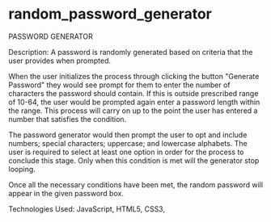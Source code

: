 # random_password_generator
PASSWORD GENERATOR 

Description: 
A password is randomly generated based on criteria that the user provides when prompted. 

When the user initializes the process through clicking the button "Generate Password" they would see prompt for them to enter the number of characters the password should contain. If this is outside prescribed range of 10-64, the user would be prompted again enter a password length within the range. 
This process will carry on up to the point the user has entered a number that satisfies the condition. 

The password generator would then prompt the user to opt and include numbers; special characters; uppercase; and lowercase alphabets. The user is required to select at least one option in order for the process to conclude this stage. Only when this condition is met will the generator stop looping.

Once all the necessary conditions have been met, the random password will appear in the given password box. 

Technologies Used: JavaScript, HTML5, CSS3, 